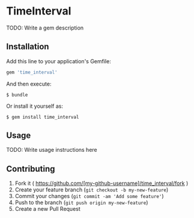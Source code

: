 # TimeInterval

TODO: Write a gem description

## Installation

Add this line to your application's Gemfile:

```ruby
gem 'time_interval'
```

And then execute:

    $ bundle

Or install it yourself as:

    $ gem install time_interval

## Usage

TODO: Write usage instructions here

## Contributing

1. Fork it ( https://github.com/[my-github-username]/time_interval/fork )
2. Create your feature branch (`git checkout -b my-new-feature`)
3. Commit your changes (`git commit -am 'Add some feature'`)
4. Push to the branch (`git push origin my-new-feature`)
5. Create a new Pull Request
